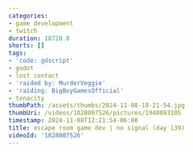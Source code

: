 ```yaml
---
categories:
- game development
- twitch
duration: 18720.0
shorts: []
tags:
- 'code: gdscript'
- godot
- lost contact
- 'raided by: MurderVeggie'
- 'raiding: BigBoyGamesOfficial'
- tenacity
thumbPath: /assets/thumbs/2024-11-08-18-21-54.jpg
thumbUri: /videos/1028007526/pictures/1948093105
timestamp: 2024-11-08T12:21:54-06:00
title: escape room game dev | no signal (day 139)
videoId: '1028007526'
---
```

